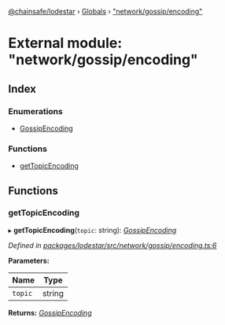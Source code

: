 [@chainsafe/lodestar](../README.md) › [Globals](../globals.md) › ["network/gossip/encoding"](_network_gossip_encoding_.md)

# External module: "network/gossip/encoding"

## Index

### Enumerations

* [GossipEncoding](../enums/_network_gossip_encoding_.gossipencoding.md)

### Functions

* [getTopicEncoding](_network_gossip_encoding_.md#gettopicencoding)

## Functions

###  getTopicEncoding

▸ **getTopicEncoding**(`topic`: string): *[GossipEncoding](../enums/_network_gossip_encoding_.gossipencoding.md)*

*Defined in [packages/lodestar/src/network/gossip/encoding.ts:6](https://github.com/ChainSafe/lodestar/blob/5eceb6c26/packages/lodestar/src/network/gossip/encoding.ts#L6)*

**Parameters:**

Name | Type |
------ | ------ |
`topic` | string |

**Returns:** *[GossipEncoding](../enums/_network_gossip_encoding_.gossipencoding.md)*
